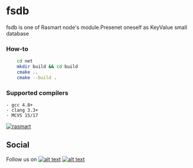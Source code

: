 # fsdb


fsdb is one of Rasmart node's module.Presenet oneself as KeyValue small database

### How-to
```sh
    cd net
    mkdir build && cd build
    cmake .. 
    cmake --build .
```

### Supported compilers
    - gcc 4.8+
    - clang 3.3+
    - MCVS 15/17

[![rasmart](https://rasmart.io/img/poweredBy.png)](https://rasmart.io/)

[1.1]: http://i.imgur.com/tXSoThF.png
[2.1]: http://i.imgur.com/P3YfQoD.png
[1]: http://www.twitter.com/rasmart_io
[2]: https://www.facebook.com/rasmartblockchain
## Social
Follow us on [![alt text][1.1]][1] [![alt text][2.1]][2]
